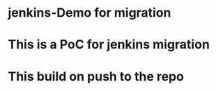# jenkins-Demo for migration
# This is a PoC for jenkins migration
# This build on push to the repo 
